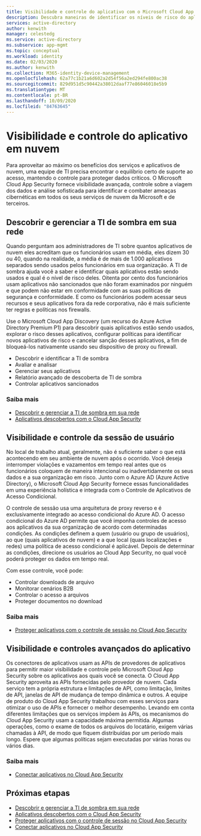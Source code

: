 ```yaml
---
title: Visibilidade e controle do aplicativo com o Microsoft Cloud App Security
description: Descubra maneiras de identificar os níveis de risco do aplicativo, interromper violações e vazamentos em tempo real e usar conectores de aplicativos para aproveitar as APIs do provedor para visibilidade e governança.
services: active-directory
author: kenwith
manager: celestedg
ms.service: active-directory
ms.subservice: app-mgmt
ms.topic: conceptual
ms.workload: identity
ms.date: 02/03/2020
ms.author: kenwith
ms.collection: M365-identity-device-management
ms.openlocfilehash: 62a77c1b21a6d602a2d54f56a2ed294fe800ac38
ms.sourcegitcommit: 829d951d5c90442a38012daaf77e86046018e5b9
ms.translationtype: MT
ms.contentlocale: pt-BR
ms.lasthandoff: 10/09/2020
ms.locfileid: "84763645"
---
```

# <a name="cloud-app-visibility-and-control"></a>Visibilidade e controle do aplicativo em nuvem

Para aproveitar ao máximo os benefícios dos serviços e aplicativos de nuvem, uma equipe de TI precisa encontrar o equilíbrio certo de suporte ao acesso, mantendo o controle para proteger dados críticos. O Microsoft Cloud App Security fornece visibilidade avançada, controle sobre a viagem dos dados e análise sofisticada para identificar e combater ameaças cibernéticas em todos os seus serviços de nuvem da Microsoft e de terceiros.

## <a name="discover-and-manage-shadow-it-in-your-network"></a>Descobrir e gerenciar a TI de sombra em sua rede

Quando perguntam aos administradores de TI sobre quantos aplicativos de nuvem eles acreditam que os funcionários usam em média, eles dizem 30 ou 40, quando na realidade, a média é de mais de 1.000 aplicativos separados sendo usados pelos funcionários em sua organização. A TI de sombra ajuda você a saber e identificar quais aplicativos estão sendo usados e qual é o nível de risco deles. Oitenta por cento dos funcionários usam aplicativos não sancionados que não foram examinados por ninguém e que podem não estar em conformidade com as suas políticas de segurança e conformidade. E como os funcionários podem acessar seus recursos e seus aplicativos fora da rede corporativa, não é mais suficiente ter regras e políticas nos firewalls.

Use o Microsoft Cloud App Discovery (um recurso do Azure Active Directory Premium P1) para descobrir quais aplicativos estão sendo usados, explorar o risco desses aplicativos, configurar políticas para identificar novos aplicativos de risco e cancelar sanção desses aplicativos, a fim de bloqueá-los nativamente usando seu dispositivo de proxy ou firewall.

- Descobrir e identificar a TI de sombra
- Avaliar e analisar
- Gerenciar seus aplicativos
- Relatório avançado de descoberta de TI de sombra
- Controlar aplicativos sancionados
 
### <a name="learn-more"></a>Saiba mais

- [Descobrir e gerenciar a TI de sombra em sua rede ](https://docs.microsoft.com/cloud-app-security/tutorial-shadow-it)
- [Aplicativos descobertos com o Cloud App Security ](https://docs.microsoft.com/cloud-app-security/discovered-apps)
 
## <a name="user-session-visibility-and-control"></a>Visibilidade e controle da sessão de usuário 

No local de trabalho atual, geralmente, não é suficiente saber o que está acontecendo em seu ambiente de nuvem após o ocorrido. Você deseja interromper violações e vazamentos em tempo real antes que os funcionários coloquem de maneira intencional ou inadvertidamente os seus dados e a sua organização em risco. Junto com o Azure AD (Azure Active Directory), o Microsoft Cloud App Security fornece essas funcionalidades em uma experiência holística e integrada com o Controle de Aplicativos de Acesso Condicional. 

O controle de sessão usa uma arquitetura de proxy reverso e é exclusivamente integrado ao acesso condicional do Azure AD. O acesso condicional do Azure AD permite que você imponha controles de acesso aos aplicativos da sua organização de acordo com determinadas condições. As condições definem a quem (usuário ou grupo de usuários), ao que (quais aplicativos de nuvem) e a que local (quais localizações e redes) uma política de acesso condicional é aplicável. Depois de determinar as condições, direcione os usuários ao Cloud App Security, no qual você poderá proteger os dados em tempo real.  

Com esse controle, você pode:  
- Controlar downloads de arquivo
- Monitorar cenários B2B  
- Controlar o acesso a arquivos  
- Proteger documentos no download  
 
### <a name="learn-more"></a>Saiba mais

- [Proteger aplicativos com o controle de sessão no Cloud App Security ](https://docs.microsoft.com/cloud-app-security/proxy-intro-aad)
 
## <a name="advanced-app-visibility-and-controls"></a>Visibilidade e controles avançados do aplicativo 

Os conectores de aplicativos usam as APIs de provedores de aplicativos para permitir maior visibilidade e controle pelo Microsoft Cloud App Security sobre os aplicativos aos quais você se conecta. O Cloud App Security aproveita as APIs fornecidas pelo provedor de nuvem. Cada serviço tem a própria estrutura e limitações de API, como limitação, limites de API, janelas de API de mudança de tempo dinâmica e outros. A equipe de produto do Cloud App Security trabalhou com esses serviços para otimizar o uso de APIs e fornecer o melhor desempenho. Levando em conta diferentes limitações que os serviços impõem às APIs, os mecanismos do Cloud App Security usam a capacidade máxima permitida. Algumas operações, como o exame de todos os arquivos do locatário, exigem várias chamadas à API, de modo que fiquem distribuídas por um período mais longo. Espere que algumas políticas sejam executadas por várias horas ou vários dias. 
 
### <a name="learn-more"></a>Saiba mais  

- [Conectar aplicativos no Cloud App Security ](https://docs.microsoft.com/cloud-app-security/enable-instant-visibility-protection-and-governance-actions-for-your-apps)

## <a name="next-steps"></a>Próximas etapas

- [Descobrir e gerenciar a TI de sombra em sua rede ](https://docs.microsoft.com/cloud-app-security/tutorial-shadow-it)
- [Aplicativos descobertos com o Cloud App Security ](https://docs.microsoft.com/cloud-app-security/discovered-apps)
- [Proteger aplicativos com o controle de sessão no Cloud App Security ](https://docs.microsoft.com/cloud-app-security/proxy-intro-aad)
- [Conectar aplicativos no Cloud App Security ](https://docs.microsoft.com/cloud-app-security/enable-instant-visibility-protection-and-governance-actions-for-your-apps)
